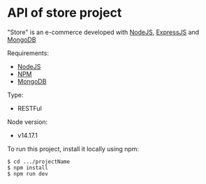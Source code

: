 # API of store project

"Store" is an e-commerce developed with [NodeJS](https://nodejs.org/en/), [ExpressJS](https://expressjs.com/) and [MongoDB](https://www.mongodb.com/es)

Requirements: 
* [NodeJS](https://nodejs.org/en/)
* [NPM](https://www.npmjs.com/)
* [MongoDB](https://www.mongodb.com/es)

Type: 
* RESTFul

Node version:
* v14.17.1

To run this project, install it locally using npm:

```
$ cd .../projectName
$ npm install
$ npm run dev
```



